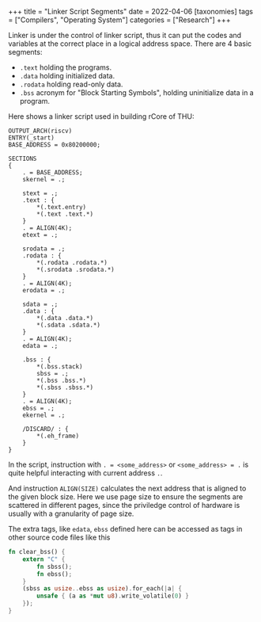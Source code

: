 +++
title = "Linker Script Segments"
date = 2022-04-06
[taxonomies]
tags = ["Compilers", "Operating System"]
categories = ["Research"]
+++

Linker is under the control of linker script, thus it can put the codes and variables at the correct place in a logical address space. There are 4 basic segments:

* `.text` holding the programs.
* `.data` holding initialized data.
* `.rodata` holding read-only data.
* `.bss` acronym for "Block Starting Symbols", holding uninitialize data in a program.

<!-- more -->

Here shows a linker script used in building rCore of THU:

```linker script
OUTPUT_ARCH(riscv)
ENTRY(_start)
BASE_ADDRESS = 0x80200000;

SECTIONS
{
	. = BASE_ADDRESS;
	skernel = .;

	stext = .;
	.text : {
		*(.text.entry)
		*(.text .text.*)
	}
	. = ALIGN(4K);
	etext = .;

	srodata = .;
	.rodata : {
		*(.rodata .rodata.*)
		*(.srodata .srodata.*)
	}
	. = ALIGN(4K);
	erodata = .;

	sdata = .;
	.data : {
		*(.data .data.*)
		*(.sdata .sdata.*)
	}
	. = ALIGN(4K);
	edata = .;

	.bss : {
		*(.bss.stack)
		sbss = .;
		*(.bss .bss.*)
		*(.sbss .sbss.*)
	}
	. = ALIGN(4K);
	ebss = .;
	ekernel = .;

	/DISCARD/ : {
		*(.eh_frame)
	}
}
```

In the script, instruction with `. = <some_address>` or `<some_address> = .` is quite helpful interacting with current address `.`. 

And instruction `ALIGN(SIZE)` calculates the next address that is aligned to the given block size. Here we use page size to ensure the segments are scattered in different pages, since the priviledge control of hardware is usually with a granularity of page size.

The extra tags, like `edata`, `ebss` defined here can be accessed as tags in other source code files like this

```rust
fn clear_bss() {
	extern "C" {
		fn sbss();
		fn ebss();
	}
	(sbss as usize..ebss as usize).for_each(|a| {
		unsafe { (a as *mut u8).write_volatile(0) }
	});
}
```